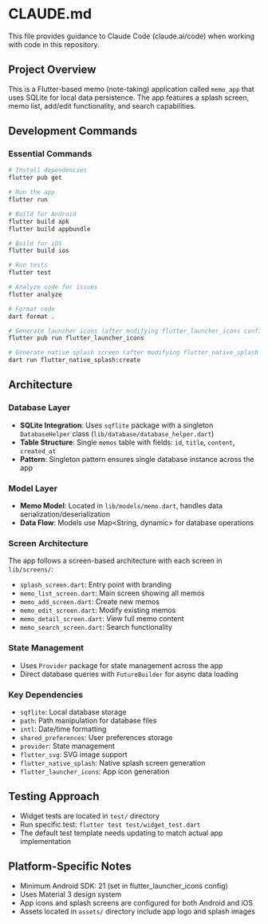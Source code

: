 # CLAUDE.md

This file provides guidance to Claude Code (claude.ai/code) when working with code in this repository.

## Project Overview

This is a Flutter-based memo (note-taking) application called `memo_app` that uses SQLite for local data persistence. The app features a splash screen, memo list, add/edit functionality, and search capabilities.

## Development Commands

### Essential Commands
```bash
# Install dependencies
flutter pub get

# Run the app
flutter run

# Build for Android
flutter build apk
flutter build appbundle

# Build for iOS
flutter build ios

# Run tests
flutter test

# Analyze code for issues
flutter analyze

# Format code
dart format .

# Generate launcher icons (after modifying flutter_launcher_icons configuration)
flutter pub run flutter_launcher_icons

# Generate native splash screen (after modifying flutter_native_splash configuration)
dart run flutter_native_splash:create
```

## Architecture

### Database Layer
- **SQLite Integration**: Uses `sqflite` package with a singleton `DatabaseHelper` class (`lib/database/database_helper.dart`)
- **Table Structure**: Single `memos` table with fields: `id`, `title`, `content`, `created_at`
- **Pattern**: Singleton pattern ensures single database instance across the app

### Model Layer
- **Memo Model**: Located in `lib/models/memo.dart`, handles data serialization/deserialization
- **Data Flow**: Models use Map<String, dynamic> for database operations

### Screen Architecture
The app follows a screen-based architecture with each screen in `lib/screens/`:
- `splash_screen.dart`: Entry point with branding
- `memo_list_screen.dart`: Main screen showing all memos
- `memo_add_screen.dart`: Create new memos
- `memo_edit_screen.dart`: Modify existing memos
- `memo_detail_screen.dart`: View full memo content
- `memo_search_screen.dart`: Search functionality

### State Management
- Uses `Provider` package for state management across the app
- Direct database queries with `FutureBuilder` for async data loading

### Key Dependencies
- `sqflite`: Local database storage
- `path`: Path manipulation for database files
- `intl`: Date/time formatting
- `shared_preferences`: User preferences storage
- `provider`: State management
- `flutter_svg`: SVG image support
- `flutter_native_splash`: Native splash screen generation
- `flutter_launcher_icons`: App icon generation

## Testing Approach
- Widget tests are located in `test/` directory
- Run specific test: `flutter test test/widget_test.dart`
- The default test template needs updating to match actual app implementation

## Platform-Specific Notes
- Minimum Android SDK: 21 (set in flutter_launcher_icons config)
- Uses Material 3 design system
- App icons and splash screens are configured for both Android and iOS
- Assets located in `assets/` directory include app logo and splash images